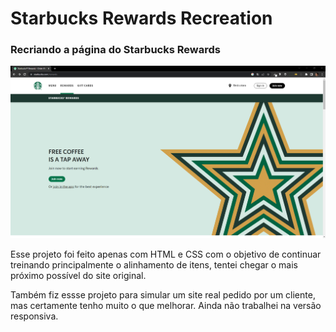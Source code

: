 # Starbucks Rewards Recreation
### Recriando a página do Starbucks Rewards
![Versão Desktop](https://github.com/larisn/Starbucks-Rewards/blob/main/imagens/starbucks-original.png)<br>

Esse projeto foi feito apenas com HTML e CSS com o objetivo de continuar treinando principalmente o alinhamento de itens, tentei chegar o mais próximo possível do site original. 

Também fiz essse projeto para simular um site real pedido por um cliente, mas certamente tenho muito o que melhorar. Ainda não trabalhei na versão responsiva.
